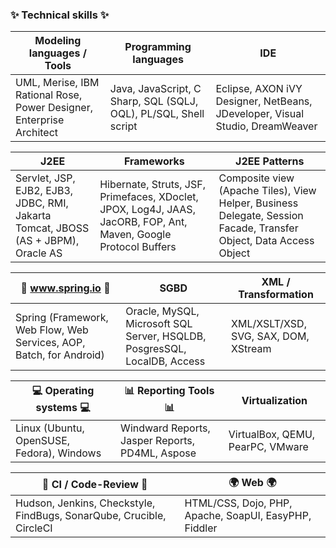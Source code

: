 ### ✨ Technical skills ✨ 

| Modeling languages / Tools | Programming languages | IDE |
|---|---|---|
| UML, Merise, IBM Rational Rose, Power Designer, Enterprise Architect | Java, JavaScript, C Sharp, SQL (SQLJ, OQL), PL/SQL, Shell script | Eclipse, AXON iVY Designer, NetBeans, JDeveloper, Visual Studio, DreamWeaver |

| J2EE | Frameworks | J2EE Patterns |
|---|---|---|
| Servlet, JSP, EJB2, EJB3, JDBC, RMI, Jakarta Tomcat, JBOSS (AS + JBPM), Oracle AS | Hibernate, Struts, JSF, Primefaces, XDoclet, JPOX, Log4J, JAAS, JacORB, FOP, Ant, Maven, Google Protocol Buffers | Composite view (Apache Tiles), View Helper, Business Delegate, Session Facade, Transfer Object, Data Access Object |

| :leaves: www.spring.io :leaves: | SGBD | XML / Transformation |
|---|---|---|
| Spring (Framework, Web Flow, Web Services, AOP, Batch, for Android) | Oracle, MySQL, Microsoft SQL Server, HSQLDB, PosgresSQL, LocalDB, Access | XML/XSLT/XSD, SVG, SAX, DOM, XStream |

| :computer: Operating systems :computer: | :bar_chart: Reporting Tools :bar_chart: | Virtualization |
|---|---|---|
| Linux (Ubuntu, OpenSUSE, Fedora), Windows | Windward Reports, Jasper Reports, PD4ML, Aspose | VirtualBox, QEMU, PearPC, VMware |

| :arrows_counterclockwise: CI / Code-Review :arrows_counterclockwise: | :earth_africa: Web :earth_africa: |
|---|---|
| Hudson, Jenkins, Checkstyle, FindBugs, SonarQube, Crucible, CircleCI | HTML/CSS, Dojo, PHP, Apache, SoapUI, EasyPHP, Fiddler |

<!--
**majeed-hm/majeed-hm** is a ✨ _special_ ✨ repository because its `README.md` (this file) appears on your GitHub profile.

Here are some ideas to get you started:

- 🔭 I’m currently working on ...
- 🌱 I’m currently learning ...
- 👯 I’m looking to collaborate on ...
- 🤔 I’m looking for help with ...
- 💬 Ask me about ...
- 📫 How to reach me: ...
- 😄 Pronouns: ...
- ⚡ Fun fact: ...
-->
